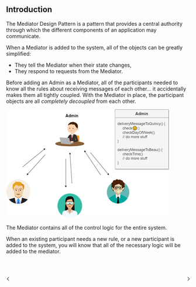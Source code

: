 ## **Introduction**

The Mediator Design Pattern is a pattern that provides a central authority through which the different components of an application may communicate. 

When a Mediator is added to the system, all of the objects can be greatly simplified:
- They tell the Mediator when their state changes,
- They respond to requests from the Mediator.

Before adding an Admin as a Mediator, all of the participants needed to know all the rules about receiving messages of each other… it accidentally makes them all tightly coupled. With the Mediator in place, the participant objects are all *completely decoupled* from each other. 

![](../assets/img/01_Add_Mediator.png)

The Mediator contains all of the control logic for the entire system.

When an existing participant needs a new rule, or a new participant is added to the system, you will know that all of the necessary logic will be added to the mediator.

<br/>
<br/>

[<img align="left" width="2%" src="./../assets/icon/previous.png"/>](./P00_Problem.md "Problem")
[<img align="right" width="2%" src="./../assets/icon/next.png"/>](./P02_Structure.md "Structure")